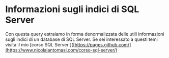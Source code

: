 # Informazioni sugli indici di SQL Server
Con questa query estraiamo in forma denormalizzata delle utili informazioni sugli indici di un database di SQL Server. Se sei interessato a questi temi visita il mio [corso SQL Server ]([https://pages.github.com/](https://www.nicolaiantomasi.com/corso-sql-server/)
